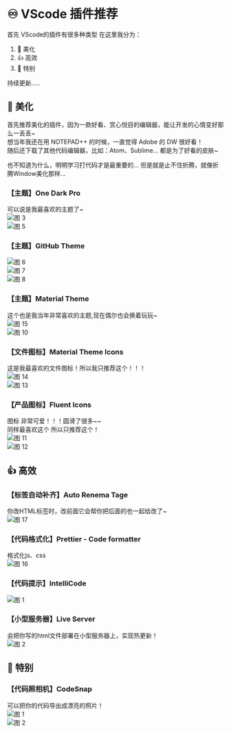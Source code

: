 # ♾️ VScode 插件推荐
首先 VScode的插件有很多种类型 在这里我分为：
1. 💅 美化
2. 👍 高效
3. 🌟 特别  

持续更新.....
## 💅 美化
首先推荐美化的插件，因为一款好看、赏心悦目的编辑器，能让开发的心情变好那么一丢丢~  
想当年我还在用 NOTEPAD++ 的时候，一直觉得 Adobe 的 DW 很好看！  
随后还下载了其他代码编辑器，比如：Atom、Sublime... 都是为了好看的皮肤~  

也不知道为什么，明明学习打代码才是最重要的...  但是就是止不住折腾，就像折腾Window美化那样...  

### 【主题】One Dark Pro   
可以说是我最喜欢的主题了~  
![图 3](img/13c4271117cd54d984c76cfdae95337d23b94a14813f9b3268eb55561bb40377.png)    
![图 5](img/ae10fb25a77ed8adf5a53144d27658dec07b3fcb4c947be8d4371964cc7f670f.png)    

### 【主题】GitHub Theme
![图 6](img/bbf7c7eb096b9e300958307e24d5673812f2d11e2b47d6aff8566df5ec7ea60b.png)  
![图 7](img/ae85b63a876318c677c325ad1834fa5ebcc134942d7f62c8fc2a069ac2badbcc.png)  
![图 8](img/dfa69593df5607ebe8c316aab9647e38da74dd4a0d9ec9d05b5a5cf91a97d5f3.png)  

### 【主题】Material Theme
这个也是我当年非常喜欢的主题,现在偶尔也会换着玩玩~    
![图 15](img/42a5711cadd7326ac92c1112b12eac62e5fa904dff996e038f926fab74d6bbd3.png)  
![图 10](img/1229197eb6b572ae18d29d7889d920ea30b0e4903431b9b75cbcb0a5b4c36ab8.png)  

### 【文件图标】Material Theme Icons
这是我最喜欢的文件图标！所以我只推荐这个！！！   
![图 14](img/3232a6060a7f7da0a102e773c9abf7c3731286bfff6b2e4605c15c5fd51f8714.png)  
![图 13](img/1bbc1aaf8b88991fef1481a827ed96eb4e75c5bbd5538e8b32fb6deab1fdabfa.png)  


### 【产品图标】Fluent Icons
图标 非常可爱！！！圆滑了很多~~    
同样最喜欢这个 所以只推荐这个！  
![图 11](img/c75b32f805ea2ed4085335140a43d80ded6cbb5b72ec39f37fb886fd227d41f5.png)  
![图 12](img/373e0d9ecda78971a46bcfab4a580fd088e30cf5c18da3212c8337a655367d47.png)  


## 👍 高效

### 【标签自动补齐】Auto Renema Tage
你改HTML标签时，改前面它会帮你把后面的也一起给改了~    
![图 17](img/e326ba9b4b6ae179402430bf6d2c5eeff760384757cfff466bf02e36aebb7228.png)  

### 【代码格式化】Prettier - Code formatter
格式化js、css  
![图 16](img/8a991737dd28a5487bd790c1e24d950e7de4ff61af1fdd5556b19a6eed76ebd8.png)  

### 【代码提示】IntelliCode
![图 1](img/e57a250917646ff1890f24ceabd676727467e635f8eb16afc9ed39070f5b309a.png)  

### 【小型服务器】Live Server
会把你写的html文件部署在小型服务器上，实现热更新！   
![图 2](img/0f5bf3497430de5c1abfdadc1922ee14a8f29e4c4e4e27f01201409ee8d8b9ff.png)  

## 🌟 特别
### 【代码照相机】CodeSnap
可以把你的代码导出成漂亮的照片！    
![图 1](img/ba1c2ab2bbd52ace8191c5e1482774afc13b54292628b61513df4117a0fb17a9.png)  
![图 2](img/1839cf4d6e2184e0f003634a7582ab8b62bd91fb3044b3d0b8e6572267a60f40.png)  


